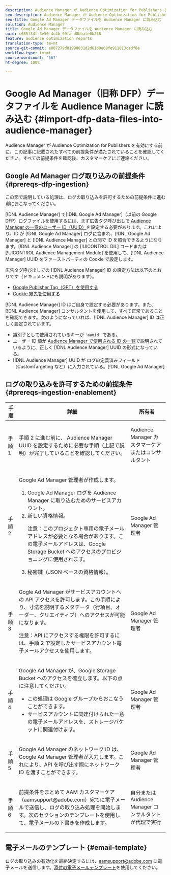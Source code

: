 ```yaml
---
description: Audience Manager が Audience Optimization for Publishers を有効にする前に、この記事に記載されたすべての前提条件が満たされていることを確認してください。すべての前提条件を確認後、カスタマーケアにご連絡ください。
seo-description: Audience Manager が Audience Optimization for Publishers を有効にする前に、この記事に記載されたすべての前提条件が満たされていることを確認してください。すべての前提条件を確認後、カスタマーケアにご連絡ください。
seo-title: Google Ad Manager データファイルを Audience Manager に読み込む
solution: Audience Manager
title: Google Ad Manager データファイルを Audience Manager に読み込む
uuid: c685f34f-3e50-4c4b-99fa-d8bbafe0b268
feature: audience optimization reports
translation-type: tm+mt
source-git-commit: e007279d81998031d2d61d0e68fe911813cadf8e
workflow-type: tm+mt
source-wordcount: '567'
ht-degree: 100%

---
```



# Google Ad Manager（旧称 DFP）データファイルを Audience Manager に読み込む {#import-dfp-data-files-into-audience-manager}

Audience Manager が Audience Optimization for Publishers を有効にする前に、この記事に記載されたすべての前提条件が満たされていることを確認してください。すべての前提条件を確認後、カスタマーケアにご連絡ください。

## Google Ad Manager ログ取り込みの前提条件 {#prereqs-dfp-ingestion}

この節で説明している処理は、ログの取り込みを許可するための前提条件に進む&#x200B;*前*&#x200B;におこなってください。

[!DNL Audience Manager] で[!DNL Google Ad Manager]（以前の Google DFP）ログファイルを使用するには、まず広告タグ呼び出しで [Audience Manager の一意のユーザー ID（UUID）](../../../reference/ids-in-aam.md)を設定する必要があります。これにより、ID が [!DNL Google Ad Manager] ログに含まれ、[!DNL Google Ad Manager] と [!DNL Audience Manager] との間で ID を照合できるようになります。[!DNL Audience Manager] の [!UICONTROL DIL] コードまたは [!UICONTROL Audience Management Module] を使用して、[!DNL Audience Manager] UUID をファーストパーティの Cookie で設定します。

広告タグ呼び出しでの [!DNL Audience Manager] ID の設定方法は以下のとおりです（ドキュメントにも説明があります）。

* [Google Publisher Tag（GPT）を使用する](../../../integration/gpt-aam-destination/gpt-aam-modify-api.md)
* [Cookie 宛先を使用する](../../../integration/gpt-aam-destination/gpt-aam-create-destination.md)

[!DNL Audience Manager] ID はご自身で設定する必要があります。また、[!DNL Audience Manager] コンサルタントを使用して、すべて正常であることを確認できます。次のようになっていれば、[!DNL Audience Manager] ID は正しく設定されています。

* 識別子として使用されているキーが `'aamid'` である。
* ユーザー ID 値が [Audience Manager で使用される ID の一覧](../../../reference/ids-in-aam.md)で説明されているように、正しく [!DNL Audience Manager] UUID の形式になっている。
* [!DNL Audience Manager] UUID が ログの定義済みフィールド（CustomTargeting など）に入力されている。[!DNL Google Ad Manager]

## ログの取り込みを許可するための前提条件 {#prereqs-ingestion-enablement}

<table id="table_C980A9F9B0FB4157B4908A64768B1571"> 
 <thead> 
  <tr> 
   <th colname="col1" class="entry"> 手順 </th> 
   <th colname="col2" class="entry"> 詳細 </th> 
   <th colname="col3" class="entry"> 所有者 </th> 
  </tr> 
 </thead>
 <tbody> 
  <tr> 
   <td colname="col1"> <p>手順 1 </p> </td> 
   <td colname="col2"> <p>手順 2 に進む前に、<span class="keyword"> Audience Manager</span> UUID を設定するために必要な手順（上記で説明）が完了していることを確認してください。 </p> </td> 
   <td colname="col3"> <p><span class="keyword"> Audience Manager カスタマーケアまたはコンサルタント</span> </p> </td> 
  </tr> 
  <tr> 
   <td colname="col1"> <p>手順 2 </p> </td> 
   <td colname="col2"> <p>Google Ad Manager 管理者が作成します。 </p> <p> 
     <ol id="ol_FCFA9B11CFF948A488DF9CB298FC04C4"> 
      <li id="li_BC946EDCC3324578AEB64EDDA55B5ACA">Google Ad Manager ログを <span class="keyword"> Audience Manager</span> に取り込むためのサービスアカウント。 </li> 
      <li id="li_6B2FC7D73A3246419E55C004E17ACA25">新しい資格情報。 <p>注意：このプロジェクト専用の電子メールアドレスが必要となる場合があります。この電子メールアドレスは、Google Storage Bucket へのアクセスのプロビジョニングに使用されます。 </p> </li> 
      <li id="li_95444B9FD1B34659A9634814B262A681">秘密鍵（JSON ベースの資格情報）。 </li> 
     </ol> </p> </td> 
   <td colname="col3"> <p>Google Ad Manager 管理者 </p> </td> 
  </tr> 
  <tr> 
   <td colname="col1"> <p>手順 3 </p> </td> 
   <td colname="col2"> <p>Gogle Ad Manager がサービスアカウントへの API アクセスを許可します。この手順により、寸法を説明するメタデータ（行項目、オーダー、クリエイティブ）へのアクセスが可能になります。 <p>注意：API にアクセスする権限を許可するには、手順 2 で設定したサービスアカウント電子メールアクセスを使用します。 </p> </p> </td> 
   <td colname="col3"> <p>Google Ad Manager 管理者 </p> </td> 
  </tr> 
  <tr> 
   <td colname="col1"> <p>手順 4 </p> </td> 
   <td colname="col2"> <p>Google Ad Manager が、Google Storage Bucket へのアクセスを確立します。以下の点に注意してください。 </p> <p> 
     <ul id="ul_3E8DCC73454243D998BD9024D0966A4E"> 
      <li id="li_3691DBD28006412288458175F75873C6">この処理は Google グループからおこなうことができます。 </li> 
      <li id="li_4774806B263245CEAAAB89BD2AA7F23F">サービスアカウントに関連付けられた一意の電子メールアドレスを、ストレージバケットに関連付けます。 </li> 
     </ul> </p> </td> 
   <td colname="col3"> <p>Google Ad Manager 管理者 </p> </td> 
  </tr> 
  <tr> 
   <td colname="col1"> <p>手順 5 </p> </td> 
   <td colname="col2"> <p>Google Ad Manager のネットワーク ID は、Google Ad Manager 管理者が入力します。これにより、API を呼び出す際にネットワーク ID を渡すことができます。 </p> </td> 
   <td colname="col3"> <p>Google Ad Manager 管理者 </p> </td> 
  </tr> 
  <tr> 
   <td colname="col1"> <p>手順 6 </p> </td> 
   <td colname="col2"> <p>前提条件をまとめて AAM カスタマーケア（aamsupport@adobe.com）宛てに電子メールで送信し、ログの取り込み処理を開始します。次のセクションのテンプレートを使用して、電子メールの下書きを作成します。 </p> </td> 
   <td colname="col3"> <p>自分または <span class="keyword"> Audience Manager</span> コンサルタントが代理で実行 </p> </td> 
  </tr> 
 </tbody> 
</table>

## 電子メールのテンプレート {#email-template}

ログの取り込みの有効化を最終決定するには、aamsupport@adobe.com に電子メールを送信します。[添付の電子メールテンプレート](assets/enable_dfp_ingestion.txt)を使用してください。
